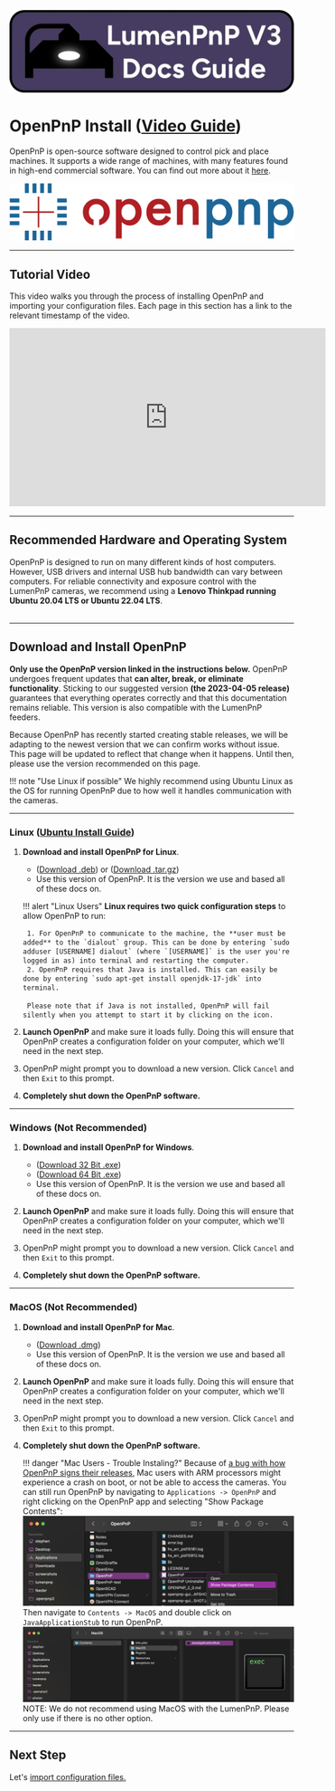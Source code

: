 ![](img/lumenpnp-v3-docs-logo.webp)

# OpenPnP Install ([Video Guide](https://youtu.be/DUt_FHVjnwY?si=ELaEfcwpfC9QmYKF&t=44))

OpenPnP is open-source software designed to control pick and place machines. It supports a wide range of machines, with many features found in high-end commercial software. You can find out more about it [here](https://openpnp.org/).

![OpenPnP Logo](img/openpnp-logo.webp)

---

## Tutorial Video

This video walks you through the process of installing OpenPnP and importing your configuration files. Each page in this section has a link to the relevant timestamp of the video.

<!-- markdownlint-disable MD033 -->
<div class="video-wrapper">
<iframe width="560" height="315" src="https://www.youtube.com/embed/DUt_FHVjnwY" title="YouTube video player" frameborder="0" allow="accelerometer; autoplay; clipboard-write; encrypted-media; gyroscope; picture-in-picture" allowfullscreen></iframe>
</div>

---

## Recommended Hardware and Operating System

OpenPnP is designed to run on many different kinds of host computers. However, USB drivers and internal USB hub bandwidth can vary between computers. For reliable connectivity and exposure control with the LumenPnP cameras, we recommend using a **Lenovo Thinkpad running Ubuntu 20.04 LTS or Ubuntu 22.04 LTS**.
<br/><br/>

---

## Download and Install OpenPnP

**Only use the OpenPnP version linked in the instructions below.** OpenPnP undergoes frequent updates that **can alter, break, or eliminate functionality**. Sticking to our suggested version **(the 2023-04-05 release)** guarantees that everything operates correctly and that this documentation remains reliable. This version is also compatible with the LumenPnP feeders.

Because OpenPnP has recently started creating stable releases, we will be adapting to the newest version that we can confirm works without issue. This page will be updated to reflect that change when it happens. Until then, please use the version recommended on this page.

!!! note "Use Linux if possible"
     We highly recommend using Ubuntu Linux as the OS for running OpenPnP due to how well it handles communication with the cameras.

---

### Linux ([Ubuntu Install Guide](https://ubuntu.com/tutorials/install-ubuntu-desktop#1-overview))

1. **Download and install OpenPnP for Linux**.
    * ([Download .deb](https://openpnp.s3-us-west-2.amazonaws.com/test/2023-04-05_08-24-36.0aa4ae8/OpenPnP-linux-test.deb)) or ([Download .tar.gz](https://openpnp.s3-us-west-2.amazonaws.com/test/2023-04-05_08-24-36.0aa4ae8/OpenPnP-unix-test.tar.gz))
    * Use this version of OpenPnP. It is the version we use and based all of these docs on.

    !!! alert "Linux Users"
        **Linux requires two quick configuration steps** to allow OpenPnP to run:

        1. For OpenPnP to communicate to the machine, the **user must be added** to the `dialout` group. This can be done by entering `sudo adduser [USERNAME] dialout` (where `[USERNAME]` is the user you're logged in as) into terminal and restarting the computer.
        2. OpenPnP requires that Java is installed. This can easily be done by entering `sudo apt-get install openjdk-17-jdk` into terminal.

        Please note that if Java is not installed, OpenPnP will fail silently when you attempt to start it by clicking on the icon.

1. **Launch OpenPnP** and make sure it loads fully. Doing this will ensure that OpenPnP creates a configuration folder on your computer, which we'll need in the next step.

1. OpenPnP might prompt you to download a new version. Click `Cancel` and then `Exit` to this prompt.

1. **Completely shut down the OpenPnP software.**

---

### Windows (Not Recommended)

1. **Download and install OpenPnP for Windows**.
    * ([Download 32 Bit .exe](https://openpnp.s3-us-west-2.amazonaws.com/test/2023-04-05_08-24-36.0aa4ae8/OpenPnP-windows-x32-test.exe))
    * ([Download 64 Bit .exe](https://openpnp.s3-us-west-2.amazonaws.com/test/2023-04-05_08-24-36.0aa4ae8/OpenPnP-windows-x64-test.exe))
    * Use this version of OpenPnP. It is the version we use and based all of these docs on.

1. **Launch OpenPnP** and make sure it loads fully. Doing this will ensure that OpenPnP creates a configuration folder on your computer, which we'll need in the next step.

1. OpenPnP might prompt you to download a new version. Click `Cancel` and then `Exit` to this prompt.

1. **Completely shut down the OpenPnP software.**

---

### MacOS (Not Recommended)

1. **Download and install OpenPnP for Mac**.
    * ([Download .dmg](https://openpnp.s3-us-west-2.amazonaws.com/test/2023-04-05_08-24-36.0aa4ae8/OpenPnP-macos-test.dmg))
    * Use this version of OpenPnP. It is the version we use and based all of these docs on.

1. **Launch OpenPnP** and make sure it loads fully. Doing this will ensure that OpenPnP creates a configuration folder on your computer, which we'll need in the next step.

1. OpenPnP might prompt you to download a new version. Click `Cancel` and then `Exit` to this prompt.

1. **Completely shut down the OpenPnP software.**

    !!! danger "Mac Users - Trouble Instaling?"
        Because of [a bug with how OpenPnP signs their releases](https://github.com/openpnp/openpnp/issues/1559), Mac users with ARM processors might experience a crash on boot, or not be able to access the cameras. You can still run OpenPnP by navigating to `Applications -> OpenPnP` and right clicking on the OpenPnP app and selecting "Show Package Contents":
        ![Show package contents on the openpnp app](img/opnp-show-package-contents.webp)
        Then navigate to `Contents -> MacOS` and double click on `JavaApplicationStub` to run OpenPnP.
        ![clicking on javaapplicationstub](img/boot-opnp-java-stub.webp)
        NOTE: We do not recommend using MacOS with the LumenPnP. Please only use if there is no other option.

---

## Next Step

Let's [import configuration files.](../import-config/index.md)
